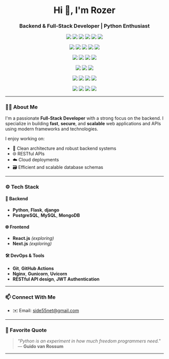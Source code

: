 <h1 align="center">Hi 👋, I'm Rozer </h1>
<h3 align="center">Backend & Full-Stack Developer | Python Enthusiast</h3>

<!-- 🐍 Backend Technologies -->
<p align="center" >
  <img src="https://img.shields.io/badge/Python-3776AB?style=for-the-badge&logo=python&logoColor=white" />
  <img src="https://img.shields.io/badge/Flask-000000?style=for-the-badge&logo=flask&logoColor=white" />
  <img src="https://img.shields.io/badge/Django-092E20?style=for-the-badge&logo=django&logoColor=white" />
  <img src="https://img.shields.io/badge/JavaScript-333333?style=for-the-badge&logo=javascript&logoColor=F7DF1E" />
  <img src="https://img.shields.io/badge/Node.js-339933?style=for-the-badge&logo=node.js&logoColor=white&labelColor=339933" />
  <img src="https://img.shields.io/badge/Next.js-000000?style=for-the-badge&logo=nextdotjs&logoColor=white" />

  
</p>



<!-- 🎨 Frontend Technologies -->
<p align="center">
  <img src="https://img.shields.io/badge/HTML5-E34F26?style=for-the-badge&logo=html5&logoColor=white" />
  <img src="https://img.shields.io/badge/CSS3-1572B6?style=for-the-badge&logo=css3&logoColor=white" />
  <img src="https://img.shields.io/badge/TailwindCSS-06B6D4?style=for-the-badge&logo=tailwind-css&logoColor=white" />
  <img src="https://img.shields.io/badge/Jinja-524B4B?style=for-the-badge&logo=jinja&logoColor=white" />
  <img src="https://img.shields.io/badge/React-20232A?style=for-the-badge&logo=react&logoColor=61DAFB" />
</p>

<!-- 🗄️ Databases -->
<p align="center">
  <img src="https://img.shields.io/badge/PostgreSQL-4169E1?style=for-the-badge&logo=postgresql&logoColor=white" />
  <img src="https://img.shields.io/badge/MySQL-00758F?style=for-the-badge&logo=mysql&logoColor=white" />
  <img src="https://img.shields.io/badge/Redis-DC382D?style=for-the-badge&logo=redis&logoColor=white" />
  <img src="https://img.shields.io/badge/MongoDB-47A248?style=for-the-badge&logo=mongodb&logoColor=white" />
</p>

<!-- 💻 Operating Systems -->
<p align="center">
  <img src="https://img.shields.io/badge/Windows-0078D6?style=for-the-badge&logo=windows&logoColor=white" />
  <img src="https://img.shields.io/badge/Ubuntu-E95420?style=for-the-badge&logo=ubuntu&logoColor=white" />
  <img src="https://img.shields.io/badge/Ubuntu_Server-E95420?style=for-the-badge&logo=ubuntu&logoColor=ffffff" />
</p>

<p align="center">
  <img src="https://img.shields.io/badge/VS_Code-0078D7?style=for-the-badge&logo=visual-studio-code&logoColor=white" />
  <img src="https://img.shields.io/badge/VSCodium-3C4048?style=for-the-badge&logo=codium&logoColor=white" />
  <img src="https://img.shields.io/badge/PyCharm-7CB518?style=for-the-badge&logo=pycharm&logoColor=white" />
  <img src="https://img.shields.io/badge/Bash-20232A?style=for-the-badge&logo=gnu-bash&logoColor=white" />
</p>

<p align="center">
  <img src="https://img.shields.io/badge/GitHub-181717?style=for-the-badge&logo=github&logoColor=white" />
  <img src="https://img.shields.io/badge/GitLab-FCA121?style=for-the-badge&logo=gitlab&logoColor=white" />
  <img src="https://img.shields.io/badge/Git-F05032?style=for-the-badge&logo=git&logoColor=white" />
  <img src="https://img.shields.io/badge/Open%20Source-228B22?style=for-the-badge&logo=opensourceinitiative&logoColor=white" />
</p>


<!-- README.md -->

---

### 🧑‍💻 About Me

I'm a passionate **Full-Stack Developer** with a strong focus on the backend. I specialize in building **fast**, **secure**, and **scalable** web applications and APIs using modern frameworks and technologies.

I enjoy working on:
- 🧠 Clean architecture and robust backend systems  
- 🌐 RESTful APIs  
- ☁️ Cloud deployments  
- 🗃️ Efficient and scalable database schemas

---

### ⚙️ Tech Stack

#### 🚀 Backend
- **Python**, **Flask**, **django**
- **PostgreSQL**, **MySQL**, **MongoDB**

#### 🌐 Frontend
- **React.js** *(exploring)*  
- **Next.js** *(exploring)*

#### 🛠️ DevOps & Tools
- **Git**, **GitHub Actions**
- **Nginx**, **Gunicorn**, **Uvicorn**
- **RESTful API design**, **JWT Authentication**

---

### 📫 Connect With Me

- ✉️ Email: [side55net@gmail.com](mailto:side55net@gmail.com)

---

### 🧩 Favorite Quote

> *"Python is an experiment in how much freedom programmers need."*  
> — **Guido van Rossum**

---

